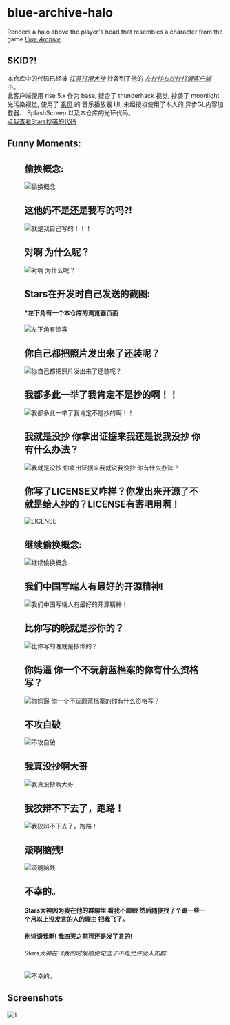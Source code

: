 # blue-archive-halo

Renders a halo above the player's head that resembles a character from the game [*Blue Archive*](https://bluearchive.nexon.com/home).

## SKID?!

本仓库中的代码已经被 [*江苏打滑大神*](https://space.bilibili.com/670866766) 抄袭到了他的 [*左抄抄右抄抄打滑客户端*](https://github.com/RinoRika/Reversal) 中。  
此客户端使用 rise 5.x 作为 base, 缝合了 thunderhack 视觉, 抄袭了 moonlight 光污染视觉, 使用了 [乘风](https://github.com/ChengF3ng233) 的 音乐播放器 UI, 未经授权使用了本人的 异步GL内容加载器、 SplashScreen 以及本仓库的光环代码。  
[点我查看Stars抄袭的代码](https://github.com/RinoRika/Reversal/blob/168e2951d1999524d1fc8d23c6744745098f2a2a/src/minecraft/cn/stars/reversal/module/impl/render/BAHalo.java#L34)

## Funny Moments:
<figure>
    <h2>偷换概念:</h2>
    <img src=".\res\偷换概念？.jpg" alt="偷换概念" />
    <h2>这他妈不是还是我写的吗?!</h2>
    <img src=".\res\就是我自己写的！！！.png" alt="就是我自己写的！！！" />
    <h2>对啊 为什么呢？</h2>
    <img src=".\res\对啊 为什么呢.jpg" alt="对啊 为什么呢？" />
    <h2>Stars在开发时自己发送的截图: </h2>
    <h4>*左下角有一个本仓库的浏览器页面</h4>
    <img src=".\res\Image_1734105381633.png" alt="左下角有惊喜">
    <h2>你自己都把照片发出来了还装呢？</h2>
    <img src=".\res\你自己都把照片发出来了还装呢？.jpg" alt="你自己都把照片发出来了还装呢？">
    <h2>我都多此一举了我肯定不是抄的啊！！</h2>
    <img src=".\res\我都多此一举了我肯定不是抄的啊！！.jpg" alt="我都多此一举了我肯定不是抄的啊！！">
    <h2>我就是没抄 你拿出证据来我还是说我没抄 你有什么办法？</h2>
    <img src=".\res\我就是没抄 你拿出证据来我就说我没抄 你有什么办法？.jpg" alt="我就是没抄 你拿出证据来我就说我没抄 你有什么办法？">
    <h2>你写了LICENSE又咋样？你发出来开源了不就是给人抄的？LICENSE有寄吧用啊！</h2>
    <img src=".\res\LICENSE.jpg" alt="LICENSE">
    <h2>继续偷换概念:</h2>
    <img src=".\res\继续偷换概念.jpg" alt="继续偷换概念">
    <h2>我们中国写端人有最好的开源精神!</h2>
    <img src=".\res\我们中国写端人有最好的开源精神！.jpg" alt="我们中国写端人有最好的开源精神！">
    <h2>比你写的晚就是抄你的？</h2>
    <img src=".\res\比你写的晚就是抄你的？.jpg" alt="比你写的晚就是抄你的？">
    <h2>你妈逼 你一个不玩蔚蓝档案的你有什么资格写？</h2>
    <img src=".\res\你妈逼 你一个不玩蔚蓝档案的你有什么资格写？.jpg" alt="你妈逼 你一个不玩蔚蓝档案的你有什么资格写？">
    <h2>不攻自破</h2>
    <img src=".\res\不攻自破.jpg" alt="不攻自破">
    <h2>我真没抄啊大哥</h2>
    <img src=".\res\我真没抄啊大哥.jpg" alt="我真没抄啊大哥">
    <h2>我狡辩不下去了，跑路！</h2>
    <img src=".\res\我狡辩不下去了，跑路！.jpg" alt="我狡辩不下去了，跑路！">
    <h2>滚啊脑残!</h2>
    <img src=".\res\滚啊脑残.png" alt="滚啊脑残">
    <h2>不幸的。</h2>
    <h4>Stars大神因为我在他的群聊里 看我不顺眼 然后随便找了个踢一些一个月以上没发言的人的理由 把我飞了。</h4>
    <h4>别诽谤我啊! 我四天之前可还是发了言的!</h4>
    <h6>Stars大神在飞我的时候顺便勾选了不再允许此人加群.</h6>
    <img src=".\res\不幸的。.png" alt="不幸的。">
</figure>

## Screenshots

![1](https://i.imgur.com/zVAYcQa.png)

